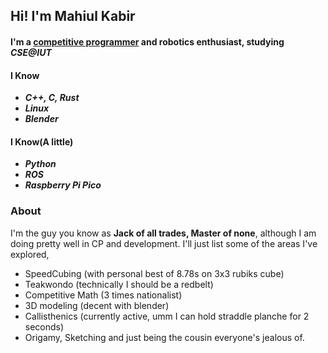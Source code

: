 ## Hi! I'm Mahiul Kabir 
#### I'm a [competitive programmer](https://codeforces.com/profile/Rapt0r_nj) and robotics enthusiast, studying *CSE@IUT*

#### I Know
- ***C++, C, Rust***
- ***Linux***
- ***Blender***

#### I Know(A little)
- ***Python***
- ***ROS***
- ***Raspberry Pi Pico***

### About
I'm the guy you know as **Jack of all trades, Master of none**, although I am doing pretty well in CP and development. I'll just list some of the areas I've explored,
- SpeedCubing (with personal best of 8.78s on 3x3 rubiks cube)
- Teakwondo (technically I should be a redbelt)
- Competitive Math (3 times nationalist)
- 3D modeling (decent with blender)
- Callisthenics (currently active, umm I can hold straddle planche for 2 seconds)
- Origamy, Sketching and just being the cousin everyone's jealous of.
